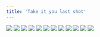 ```yaml
---
title: 'Take it you last shot'
---
```


![](pg37.jpg)
![](pg38.jpg)
![](pg39.jpg)
![](pg40.jpg)
![](pg41.jpg)
![](pg42.jpg)
![](pg43.jpg)
![](pg44.jpg)
![](pg45.jpg)
![](pg46.jpg)
![](pg47.jpg)
![](pg48.jpg)